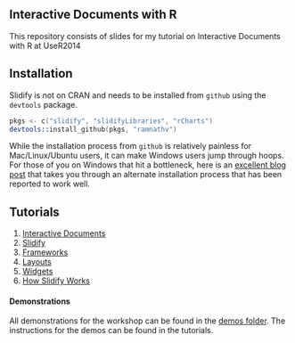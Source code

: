 ## Interactive Documents with R

This repository consists of slides for my tutorial on Interactive Documents with R at UseR2014

## Installation

Slidify is not on CRAN and needs to be installed from `github` using the `devtools` package.

```S
pkgs <- c("slidify", "slidifyLibraries", "rCharts")
devtools::install_github(pkgs, "ramnathv")
```

While the installation process from `github` is relatively painless for Mac/Linux/Ubuntu users, it can make Windows users jump through hoops. For those of you on Windows that hit a bottleneck, here is an [excellent blog post](http://thiagosilva.wordpress.com/2013/02/17/installing-slidify-on-a-windows-machine/) that takes you through an alternate installation process that has been reported to work well.

## Tutorials

1. [Interactive Documents](http://ramnathv.github.io/user2014-idocs-slides/tutorials/00)
1. [Slidify](http://ramnathv.github.io/user2014-idocs-slides/tutorials/01)
2. [Frameworks](http://ramnathv.github.io/user2014-idocs-slides/tutorials/02)
3. [Layouts](http://ramnathv.github.io/user2014-idocs-slides/tutorials/03)
4. [Widgets](http://ramnathv.github.io/user2014-idocs-slides/tutorials/04)
5. [How Slidify Works](http://ramnathv.github.io/user2014-idocs-slides/tutorials/05)


#### Demonstrations

All demonstrations for the workshop can be found in the [demos folder](demos). The instructions for the demos can be found in the tutorials.
